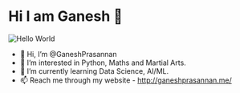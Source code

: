 # Hi I am Ganesh 👋

![Hello World](https://c.tenor.com/-z2KfO5zAckAAAAC/hello-there-baby-yoda.gif)

- 👋 Hi, I’m @GaneshPrasannan
- 👀 I’m interested in Python, Maths and Martial Arts.
- 🌱 I’m currently learning Data Science, AI/ML.
- 📫 Reach me through my website - http://ganeshprasannan.me/

<!---
GaneshPrasannan/GaneshPrasannan is a ✨ special ✨ repository because its `README.md` (this file) appears on your GitHub profile.
You can click the Preview link to take a look at your changes.
--->
